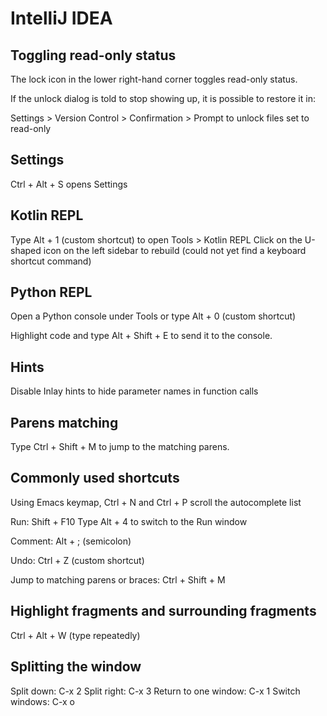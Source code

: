 # IntelliJ IDEA

## Toggling read-only status

The lock icon in the lower right-hand corner toggles read-only status.

If the unlock dialog is told to stop showing up, it is possible to restore it in:

Settings > Version Control > Confirmation > Prompt to unlock files set to read-only

## Settings

Ctrl + Alt + S opens Settings

## Kotlin REPL

Type Alt + 1 (custom shortcut) to open Tools > Kotlin REPL
Click on the U-shaped icon on the left sidebar to rebuild (could not yet find a keyboard shortcut command)


## Python REPL

Open a Python console under Tools or type Alt + 0 (custom shortcut)

Highlight code and type Alt + Shift + E to send it to the console.

## Hints

Disable Inlay hints to hide parameter names in function calls

## Parens matching

Type Ctrl + Shift + M to jump to the matching parens.

## Commonly used shortcuts

Using Emacs keymap, Ctrl + N and Ctrl + P scroll the autocomplete list

Run: Shift + F10
Type Alt + 4 to switch to the Run window

Comment: Alt + ; (semicolon)

Undo: Ctrl + Z (custom shortcut)

Jump to matching parens or braces: Ctrl + Shift + M

## Highlight fragments and surrounding fragments

Ctrl + Alt + W (type repeatedly)

## Splitting the window

Split down: C-x 2
Split right: C-x 3
Return to one window: C-x 1
Switch windows: C-x o